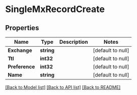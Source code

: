 # SingleMxRecordCreate

## Properties
Name | Type | Description | Notes
------------ | ------------- | ------------- | -------------
**Exchange** | **string** |  | [default to null]
**Ttl** | **int32** |  | [default to null]
**Preference** | **int32** |  | [default to null]
**Name** | **string** |  | [default to null]

[[Back to Model list]](../README.md#documentation-for-models) [[Back to API list]](../README.md#documentation-for-api-endpoints) [[Back to README]](../README.md)


